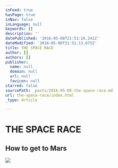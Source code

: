 ```yaml
---
inFeed: true
hasPage: true
inNav: false
inLanguage: null
keywords: []
description: ''
datePublished: '2016-05-08T21:51:26.241Z'
dateModified: '2016-05-08T21:51:13.675Z'
title: THE SPACE RACE
author: []
authors: []
publisher:
  name: null
  domain: null
  url: null
  favicon: null
starred: false
sourcePath: _posts/2016-05-08-the-space-race.md
url: the-space-race/index.html
_type: Article

---
```

# THE SPACE RACE

## How to get to Mars
![](https://the-grid-user-content.s3-us-west-2.amazonaws.com/df6a6cd8-c93b-463e-aa72-bed961468b3f.png)